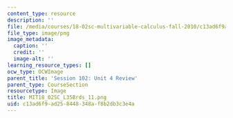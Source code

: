 ```yaml
---
content_type: resource
description: ''
file: /media/courses/18-02sc-multivariable-calculus-fall-2010/c13ad6f9ad258448348af8b2db3c3e4a_MIT18_02SC_L35Brds_11.png
file_type: image/png
image_metadata:
  caption: ''
  credit: ''
  image-alt: ''
learning_resource_types: []
ocw_type: OCWImage
parent_title: 'Session 102: Unit 4 Review'
parent_type: CourseSection
resourcetype: Image
title: MIT18_02SC_L35Brds_11.png
uid: c13ad6f9-ad25-8448-348a-f8b2db3c3e4a
---
```

